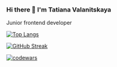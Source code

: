 ### Hi there 👋 I'm Tatiana Valanitskaya
Junior frontend developer 

[![Top Langs](https://github-readme-stats.vercel.app/api/top-langs/?username=TiaanaV&layout=compact)](https://github.com/TiaanaV/github-readme-stats)

[![GitHub Streak](http://github-readme-streak-stats.herokuapp.com?user=TiaanaV&theme=calm&hide_border=true&date_format=j%20M%5B%20Y%5D)](https://git.io/streak-stats)

 [![codewars](https://www.codewars.com/users/TiaanaV/badges/small)]([https://www.codewars.com/users/TiaanaV)

<!--
**TiaanaV/TiaanaV** is a ✨ _special_ ✨ repository because its `README.md` (this file) appears on your GitHub profile.

Here are some ideas to get you started:

- 🔭 I’m currently working on ...
- 🌱 I’m currently learning ...
- 👯 I’m looking to collaborate on ...
- 🤔 I’m looking for help with ...
- 💬 Ask me about ...
- 📫 How to reach me: ...
- 😄 Pronouns: ...
- ⚡ Fun fact: ...
-->
